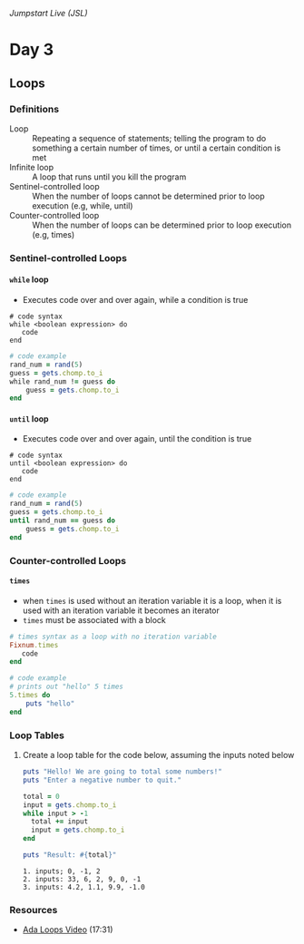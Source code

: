 _Jumpstart Live (JSL)_
# Day 3
## Loops

### Definitions
<dl>
	<dt>Loop</dt>
	<dd>Repeating a sequence of statements; telling the program to do something a certain number of times, or until a certain condition is met</dd>
	<dt>Infinite loop</dt>
	<dd>A loop that runs until you kill the program</dd>
	<dt>Sentinel-controlled loop</dt>
	<dd>When the number of loops cannot be determined prior to loop execution (e.g, while, until)</dd>
	<dt>Counter-controlled loop</dt>
	<dd>When the number of loops can be determined prior to loop execution (e.g, times)</dd>
</dl>

### Sentinel-controlled Loops
#### `while` loop
* Executes code over and over again, while a condition is true

```
# code syntax
while <boolean expression> do
   code
end
```

```ruby
# code example
rand_num = rand(5)
guess = gets.chomp.to_i
while rand_num != guess do
	guess = gets.chomp.to_i
end
```

#### `until` loop
* Executes code over and over again, until the condition is true

```
# code syntax
until <boolean expression> do
   code
end
```

```ruby
# code example
rand_num = rand(5)
guess = gets.chomp.to_i
until rand_num == guess do
	guess = gets.chomp.to_i
end
```

### Counter-controlled Loops
#### `times`
* when `times` is used without an iteration variable it is a loop, when it is used with an iteration variable it becomes an iterator
* `times` must be associated with a block

```ruby
# times syntax as a loop with no iteration variable
Fixnum.times
   code
end
```

```ruby
# code example
# prints out "hello" 5 times
5.times do
	puts "hello"
end
```

### Loop Tables
1. Create a loop table for the code below, assuming the inputs noted below

	```ruby
	puts "Hello! We are going to total some numbers!"
	puts "Enter a negative number to quit."

	total = 0
	input = gets.chomp.to_i
	while input > -1
	  total += input
	  input = gets.chomp.to_i
	end

	puts "Result: #{total}"
	```

	```
	1. inputs; 0, -1, 2
	2. inputs: 33, 6, 2, 9, 0, -1
	3. inputs: 4.2, 1.1, 9.9, -1.0
	```

### Resources
* [Ada Loops Video](https://adaacademy.hosted.panopto.com/Panopto/Pages/Viewer.aspx?id=de97b3c0-a134-4fb5-a671-300f290f38cc) (17:31)
